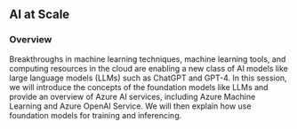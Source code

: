 ## AI at Scale

### Overview
Breakthroughs in machine learning techniques, machine learning tools, and computing resources in the cloud are enabling a new class of AI models like large language models (LLMs) such as ChatGPT and GPT-4. In this session, we will introduce the concepts of the foundation models like LLMs and provide an overview of Azure AI services, including Azure Machine Learning and Azure OpenAI Service. We will then explain how use foundation models for training and inferencing.

